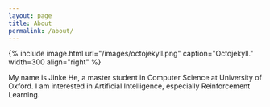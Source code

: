 ```yaml
---
layout: page
title: About
permalink: /about/
---
```


{% include image.html url="/images/octojekyll.png" caption="Octojekyll." width=300 align="right" %}

My name is Jinke He, a master student in Computer Science at University of Oxford. I am interested in Artificial Intelligence, especially Reinforcement Learning.

